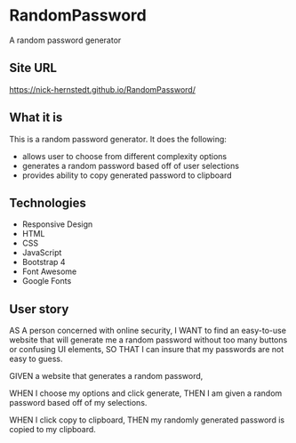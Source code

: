 # RandomPassword
A random password generator
## Site URL
https://nick-hernstedt.github.io/RandomPassword/
## What it is
This is a random password generator. It does the following:
- allows user to choose from different complexity options
- generates a random password based off of user selections
- provides ability to copy generated password to clipboard


## Technologies
- Responsive Design
- HTML
- CSS
- JavaScript
- Bootstrap 4
- Font Awesome
- Google Fonts


## User story
AS A person concerned with online security,
I WANT to find an easy-to-use website that will generate me a random password without too many buttons or confusing UI elements,
SO THAT I can insure that my passwords are not easy to guess.


GIVEN a website that generates a random password,

WHEN I choose my options and click generate,
THEN I am given a random password based off of my selections.

WHEN I click copy to clipboard,
THEN my randomly generated password is copied to my clipboard.



